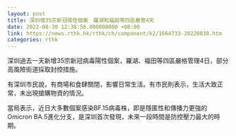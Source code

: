 ```yaml
---
layout: post
title: 深圳增35宗新冠陽性個案　羅湖和福田等四區嚴管4天
date: 2022-08-30 12:38:56.000000000 +08:00
link: https://news.rthk.hk/rthk/ch/component/k2/1664733-20220830.htm
categories: rthk
---
```


深圳過去一天新增35宗新冠病毒陽性個案，羅湖、福田等四區嚴格管理4日，部分高風險街道採取封控措施。

有深圳市民說，有商場和食肆關閉，影響日常生活。有市民則表示，生活大致正常，未出現搶購物資的情況。

當局表示，近日大多數個案感染BF.15病毒株，即是隱匿性和傳播力更強的Omicron BA.5進化分支，是深圳首次發現，未來一段時間是防控壓力最大的時期。
